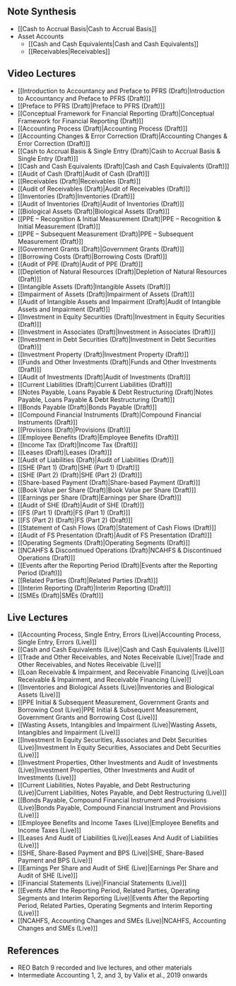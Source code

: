 ## Note Synthesis
- [[Cash to Accrual Basis|Cash to Accrual Basis]]
- Asset Accounts
	- [[Cash and Cash Equivalents|Cash and Cash Equivalents]]
	- [[Receivables|Receivables]]
## Video Lectures
- [[Introduction to Accountancy and Preface to PFRS (Draft)|Introduction to Accountancy and Preface to PFRS (Draft)]]
- [[Preface to PFRS (Draft)|Preface to PFRS (Draft)]]
- [[Conceptual Framework for Financial Reporting (Draft)|Conceptual Framework for Financial Reporting (Draft)]]
- [[Accounting Process (Draft)|Accounting Process (Draft)]]
- [[Accounting Changes & Error Correction (Draft)|Accounting Changes & Error Correction (Draft)]]
- [[Cash to Accrual Basis & Single Entry (Draft)|Cash to Accrual Basis & Single Entry (Draft)]]
- [[Cash and Cash Equivalents (Draft)|Cash and Cash Equivalents (Draft)]]
- [[Audit of Cash (Draft)|Audit of Cash (Draft)]]
- [[Receivables (Draft)|Receivables (Draft)]]
- [[Audit of Receivables (Draft)|Audit of Receivables (Draft)]]
- [[Inventories (Draft)|Inventories (Draft)]]
- [[Audit of Inventories (Draft)|Audit of Inventories (Draft)]]
- [[Biological Assets (Draft)|Biological Assets (Draft)]]
- [[PPE – Recognition & Initial Measurement (Draft)|PPE – Recognition & Initial Measurement (Draft)]]
- [[PPE – Subsequent Measurement (Draft)|PPE – Subsequent Measurement (Draft)]]
- [[Government Grants (Draft)|Government Grants (Draft)]]
- [[Borrowing Costs (Draft)|Borrowing Costs (Draft)]]
- [[Audit of PPE (Draft)|Audit of PPE (Draft)]]
- [[Depletion of Natural Resources (Draft)|Depletion of Natural Resources (Draft)]]
- [[Intangible Assets (Draft)|Intangible Assets (Draft)]]
- [[Impairment of Assets (Draft)|Impairment of Assets (Draft)]]
- [[Audit of Intangible Assets and Impairment (Draft)|Audit of Intangible Assets and Impairment (Draft)]]
- [[Investment in Equity Securities (Draft)|Investment in Equity Securities (Draft)]]
- [[Investment in Associates (Draft)|Investment in Associates (Draft)]]
- [[Investment in Debt Securities (Draft)|Investment in Debt Securities (Draft)]]
- [[Investment Property (Draft)|Investment Property (Draft)]]
- [[Funds and Other Investments (Draft)|Funds and Other Investments (Draft)]]
- [[Audit of Investments (Draft)|Audit of Investments (Draft)]]
- [[Current Liabilities (Draft)|Current Liabilities (Draft)]]
- [[Notes Payable, Loans Payable & Debt Restructuring (Draft)|Notes Payable, Loans Payable & Debt Restructuring (Draft)]]
- [[Bonds Payable (Draft)|Bonds Payable (Draft)]]
- [[Compound Financial Instruments (Draft)|Compound Financial Instruments (Draft)]]
- [[Provisions (Draft)|Provisions (Draft)]]
- [[Employee Benefits (Draft)|Employee Benefits (Draft)]]
- [[Income Tax (Draft)|Income Tax (Draft)]]
- [[Leases (Draft)|Leases (Draft)]]
- [[Audit of Liabilities (Draft)|Audit of Liabilities (Draft)]]
- [[SHE (Part 1) (Draft)|SHE (Part 1) (Draft)]]
- [[SHE (Part 2) (Draft)|SHE (Part 2) (Draft)]]
- [[Share-based Payment (Draft)|Share-based Payment (Draft)]]
- [[Book Value per Share (Draft)|Book Value per Share (Draft)]]
- [[Earnings per Share (Draft)|Earnings per Share (Draft)]]
- [[Audit of SHE (Draft)|Audit of SHE (Draft)]]
- [[FS (Part 1) (Draft)|FS (Part 1) (Draft)]]
- [[FS (Part 2) (Draft)|FS (Part 2) (Draft)]]
- [[Statement of Cash Flows (Draft)|Statement of Cash Flows (Draft)]]
- [[Audit of FS Presentation (Draft)|Audit of FS Presentation (Draft)]]
- [[Operating Segments (Draft)|Operating Segments (Draft)]]
- [[NCAHFS & Discontinued Operations (Draft)|NCAHFS & Discontinued Operations (Draft)]]
- [[Events after the Reporting Period (Draft)|Events after the Reporting Period (Draft)]]
- [[Related Parties (Draft)|Related Parties (Draft)]]
- [[Interim Reporting (Draft)|Interim Reporting (Draft)]]
- [[SMEs (Draft)|SMEs (Draft)]]
## Live Lectures
- [[Accounting Process, Single Entry, Errors (Live)|Accounting Process, Single Entry, Errors (Live)]]
- [[Cash and Cash Equivalents (Live)|Cash and Cash Equivalents (Live)]]
- [[Trade and Other Receivables, and Notes Receivable (Live)|Trade and Other Receivables, and Notes Receivable (Live)]]
- [[Loan Receivable & Impairment, and Receivable Financing (Live)|Loan Receivable & Impairment, and Receivable Financing (Live)]]
- [[Inventories and Biological Assets (Live)|Inventories and Biological Assets (Live)]]
- [[PPE Initial & Subsequent Measurement, Government Grants and Borrowing Cost (Live)|PPE Initial & Subsequent Measurement, Government Grants and Borrowing Cost (Live)]]
- [[Wasting Assets, Intangibles and Impairment (Live)|Wasting Assets, Intangibles and Impairment (Live)]]
- [[Investment In Equity Securities, Associates and Debt Securities (Live)|Investment In Equity Securities, Associates and Debt Securities (Live)]]
- [[Investment Properties, Other Investments and Audit of Investments (Live)|Investment Properties, Other Investments and Audit of Investments (Live)]]
- [[Current Liabilities, Notes Payable, and Debt Restructuring (Live)|Current Liabilities, Notes Payable, and Debt Restructuring (Live)]]
- [[Bonds Payable, Compound Financial Instrument and Provisions (Live)|Bonds Payable, Compound Financial Instrument and Provisions (Live)]]
- [[Employee Benefits and Income Taxes (Live)|Employee Benefits and Income Taxes (Live)]]
- [[Leases And Audit of Liabilities (Live)|Leases And Audit of Liabilities (Live)]]
- [[SHE, Share-Based Payment and BPS (Live)|SHE, Share-Based Payment and BPS (Live)]]
- [[Earnings Per Share and Audit of SHE (Live)|Earnings Per Share and Audit of SHE (Live)]]
- [[Financial Statements (Live)|Financial Statements (Live)]]
- [[Events After the Reporting Period, Related Parties, Operating Segments and Interim Reporting (Live)|Events After the Reporting Period, Related Parties, Operating Segments and Interim Reporting (Live)]]
- [[NCAHFS, Accounting Changes and SMEs (Live)|NCAHFS, Accounting Changes and SMEs (Live)]]
## References
- REO Batch 9 recorded and live lectures, and other materials
- Intermediate Accounting 1, 2, and 3, by Valix et al., 2019 onwards
